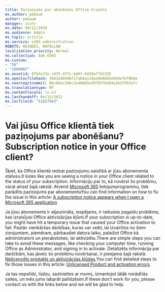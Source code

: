 ```yaml
---
title: Paziņojums par abonēšanu Office klientā
ms.author: pebaum
author: pebaum
manager: scotv
ms.date: 04/21/2020
ms.audience: Admin
ms.topic: article
ms.service: o365-administration
ROBOTS: NOINDEX, NOFOLLOW
localization_priority: Normal
ms.collection: Adm_O365
ms.custom:
- "56"
- "1600007"
ms.assetid: 07b5e37e-c6f5-47fc-bd6f-9419a77d2320
ms.openlocfilehash: 5682ed0496f17ab4a119aa9608d5e05de7bf060e
ms.sourcegitcommit: 8bc60ec34bc1e40685e3976576e04a2623f63a7c
ms.translationtype: MT
ms.contentlocale: lv-LV
ms.lasthandoff: 04/15/2021
ms.locfileid: "51827943"
---
```

# <a name="subscription-notice-in-your-office-client"></a><span data-ttu-id="2edd5-102">Vai jūsu Office klientā tiek paziņojums par abonēšanu?</span><span class="sxs-lookup"><span data-stu-id="2edd5-102">Subscription notice in your Office client?</span></span>

<span data-ttu-id="2edd5-103">Šķiet, ka Office klientā redzat paziņojumu saistībā ar jūsu abonementa statusu.</span><span class="sxs-lookup"><span data-stu-id="2edd5-103">It looks like you are seeing a notice in your Office client related to the status of your subscription.</span></span> <span data-ttu-id="2edd5-104">Informāciju par to, kā novērst šo problēmu, varat atrast šajā rakstā: Atverot [Microsoft 365](https://support.office.com/article/A-subscription-notice-appears-when-I-open-an-Office-365-application-4cabe32c-f594-4c0e-9191-3d3ade10cceb.aspx) lietojumprogrammu, tiek parādīts paziņojums par abonementu</span><span class="sxs-lookup"><span data-stu-id="2edd5-104">You can find information on how to fix the issue in this article: [A subscription notice appears when I open a Microsoft 365 application](https://support.office.com/article/A-subscription-notice-appears-when-I-open-an-Office-365-application-4cabe32c-f594-4c0e-9191-3d3ade10cceb.aspx)</span></span>
  
<span data-ttu-id="2edd5-105">Ja jūsu abonements ir atjaunināta, iespējams, ir radusies pagaidu problēma, kas izraisījusi Office aktivizācijas kļūmi.</span><span class="sxs-lookup"><span data-stu-id="2edd5-105">If your subscription is up-to-date, you might have hit a temporary issue that caused your Office activation to fail.</span></span> <span data-ttu-id="2edd5-106">Pastāv vienkāršas darbības, kuras var veikt, lai izvairītos no šiem ziņojumiem, piemēram, pārbaudiet datora laiku, palaižot Office kā administrators un pierakstoties, lai aktivizētu.</span><span class="sxs-lookup"><span data-stu-id="2edd5-106">There are simple steps you can take to avoid these messages, like checking your computer time, running Office as Administrator, and signing in to activate.</span></span> <span data-ttu-id="2edd5-107">Detalizēta informācija par darbībām, kas jāveic šo problēmu novēršanai, ir pieejama šajā rakstā: [Nelicencēts produkts un aktivizācijas kļūdas.](https://support.office.com/article/Unlicensed-Product-and-activation-errors-in-Office-0d23d3c0-c19c-4b2f-9845-5344fedc4380.aspx)</span><span class="sxs-lookup"><span data-stu-id="2edd5-107">You can find detailed steps to fix those issues in this article: [Unlicensed Product and activation errors](https://support.office.com/article/Unlicensed-Product-and-activation-errors-in-Office-0d23d3c0-c19c-4b2f-9845-5344fedc4380.aspx).</span></span>
  
<span data-ttu-id="2edd5-108">Ja tas nepalīdz, lūdzu, sazinieties ar mums, izmantojot tālāk norādītās saites, un mēs jums labprāt palīdzēsim.</span><span class="sxs-lookup"><span data-stu-id="2edd5-108">If these don't work for you, please contact us with the links below and we will be glad to help.</span></span>

